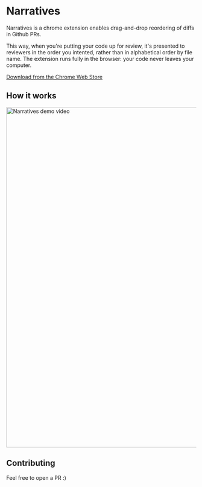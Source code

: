 # Narratives

Narratives is a chrome extension enables drag-and-drop reordering of diffs in Github PRs.

This way, when you're putting your code up for review, it's presented to reviewers in the order you intented, rather than in alphabetical order by file name. The extension runs fully in the browser: your code never leaves your computer. 

[Download from the Chrome Web Store](https://chromewebstore.google.com/detail/narratives/ffcilgboekngchlbfoeefooaafhdnbkj)

## How it works

<a href="https://www.youtube.com/watch?v=PR_4ZVj0p3g"><img width="902" alt="Narratives demo video" src="https://github.com/Naqu6/narratives-extension/assets/6323857/d91adbd9-f2ec-44ed-9320-032b1c1cfa7c"></a>


## Contributing

Feel free to open a PR :) 
